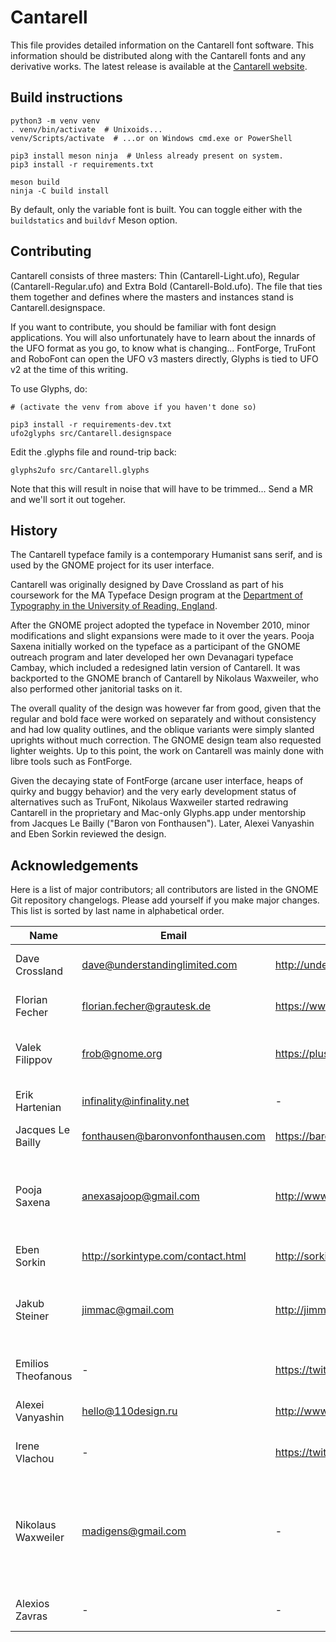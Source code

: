 Cantarell
=========

This file provides detailed information on the Cantarell font software. This information should be distributed along with the Cantarell fonts and any derivative works. The latest release is available at the [Cantarell website](https://cantarell.gnome.org).

Build instructions
------------------

```
python3 -m venv venv
. venv/bin/activate  # Unixoids...
venv/Scripts/activate  # ...or on Windows cmd.exe or PowerShell

pip3 install meson ninja  # Unless already present on system.
pip3 install -r requirements.txt

meson build
ninja -C build install
```

By default, only the variable font is built. You can toggle either with the `buildstatics` and `buildvf` Meson option.

Contributing
------------

Cantarell consists of three masters: Thin (Cantarell-Light.ufo), Regular (Cantarell-Regular.ufo) and Extra Bold (Cantarell-Bold.ufo). The file that ties them together and defines where the masters and instances stand is Cantarell.designspace.

If you want to contribute, you should be familiar with font design applications. You will also unfortunately have to learn about the innards of the UFO format as you go, to know what is changing... FontForge, TruFont and RoboFont can open the UFO v3 masters directly, Glyphs is tied to UFO v2 at the time of this writing.

To use Glyphs, do:

```
# (activate the venv from above if you haven't done so)

pip3 install -r requirements-dev.txt
ufo2glyphs src/Cantarell.designspace
```

Edit the .glyphs file and round-trip back:

```
glyphs2ufo src/Cantarell.glyphs
```

Note that this will result in noise that will have to be trimmed... Send a MR and we'll sort it out togeher.

History
-------

The Cantarell typeface family is a contemporary Humanist sans serif, and is used by the GNOME project for its user interface.

Cantarell was originally designed by Dave Crossland as part of his coursework for the MA Typeface Design program at the [Department of Typography in the University of Reading, England](https://www.reading.ac.uk/typography/).

After the GNOME project adopted the typeface in November 2010, minor modifications and slight expansions were made to it over the years. Pooja Saxena initially worked on the typeface as a participant of the GNOME outreach program and later developed her own Devanagari typeface Cambay, which included a redesigned latin version of Cantarell. It was backported to the GNOME branch of Cantarell by Nikolaus Waxweiler, who also performed other janitorial tasks on it.

The overall quality of the design was however far from good, given that the regular and bold face were worked on separately and without consistency and had low quality outlines, and the oblique variants were simply slanted uprights without much correction. The GNOME design team also requested lighter weights. Up to this point, the work on Cantarell was mainly done with libre tools such as FontForge.

Given the decaying state of FontForge (arcane user interface, heaps of quirky and buggy behavior) and the very early development status of alternatives such as TruFont, Nikolaus Waxweiler started redrawing Cantarell in the proprietary and Mac-only Glyphs.app under mentorship from Jacques Le Bailly ("Baron von Fonthausen"). Later, Alexei Vanyashin and Eben Sorkin reviewed the design.

Acknowledgements
----------------

Here is a list of major contributors; all contributors are listed in the GNOME Git repository changelogs. Please add yourself if you make major changes. This list is sorted by last name in alphabetical order.

| Name               | Email                         | Web Address                                         | Description                                                                             |
| ------------------ | ----------------------------- | --------------------------------------------------- | --------------------------------------------------------------------------------------- |
| Dave Crossland     | dave@understandinglimited.com | http://understandingfonts.com/who/dave-crossland/   | Designer, original Latin glyphs.                                                        |
| Florian Fecher     | florian.fecher@grautesk.de    | https://www.twitter.com/grautesk                    | Designer, original Greek glyphs.                                                        |
| Valek Filippov     | frob@gnome.org                | https://plus.google.com/108983215764171548842/about | Designer, original Cyrillic glyphs.                                                     |
| Erik Hartenian     | infinality@infinality.net     | \-                                                  | Connoisseur of fine font renderding.                                                    |
| Jacques Le Bailly  | fonthausen@baronvonfonthausen.com  | https://baronvonfonthausen.com                 | Mentor for the Latin set                                                                |
| Pooja Saxena       | anexasajoop@gmail.com         | http://www.poojasaxena.in                           | Designer, new glyphs and many improvements to weight and metric balance.                |
| Eben Sorkin        | http://sorkintype.com/contact.html | http://sorkintype.com/                         | Mentor for the Latin set                                                                |
| Jakub Steiner      | jimmac@gmail.com              | http://jimmac.musichall.cz                          | Designer, many improvements and GNOME standards engineering.                            |
| Emilios Theofanous | \-                            | https://twitter.com/emilios__                       | GSoC 2018 mentor for the Greek set                                                      |
| Alexei Vanyashin   | hello@110design.ru            | http://www.110design.ru/                            | Mentor for the Cyrillic set                                                             |
| Irene Vlachou      | \-                            | https://twitter.com/irene_vlachou                   | GSoC 2018 mentor for the Greek set                                                      |
| Nikolaus Waxweiler | madigens@gmail.com            | \-                                                  | Designer, general clean up and increased language coverage, later on complete redesign. |
| Alexios Zavras     | \-                            | \-                                                  | GSoC 2018 mentor for the Greek set                                                      |
